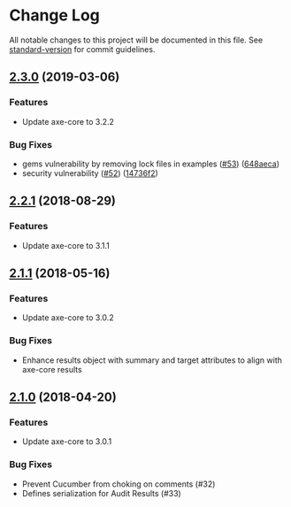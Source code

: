 # Change Log

All notable changes to this project will be documented in this file. See [standard-version](https://github.com/conventional-changelog/standard-version) for commit guidelines.


## [2.3.0](https://github.com/dequelabs/axe-matchers/compare/v2.2.1...v2.3.0) (2019-03-06)

### Features

* Update axe-core to 3.2.2

### Bug Fixes

* gems vulnerability by removing lock files in examples ([#53](https://github.com/dequelabs/axe-matchers/issues/53)) ([648aeca](https://github.com/dequelabs/axe-matchers/commit/648aeca))
* security vulnerability ([#52](https://github.com/dequelabs/axe-matchers/issues/52)) ([14736f2](https://github.com/dequelabs/axe-matchers/commit/14736f2))


<a name="2.2.1"></a>
## [2.2.1](https://github.com/dequelabs/axe-matchers/compare/v2.1.1...v2.2.1) (2018-08-29)

### Features

* Update axe-core to 3.1.1


<a name="2.1.1"></a>
## [2.1.1](https://github.com/dequelabs/axe-matchers/compare/v2.1.0...v2.1.1) (2018-05-16)

### Features

* Update axe-core to 3.0.2

### Bug Fixes

* Enhance results object with summary and target attributes to align with axe-core results


<a name="2.1.0"></a>
## [2.1.0](https://github.com/dequelabs/axe-matchers/compare/v2.0.0...v2.0.1) (2018-04-20)

### Features

* Update axe-core to 3.0.1

### Bug Fixes

* Prevent Cucumber from choking on comments (#32)
* Defines serialization for Audit Results (#33)